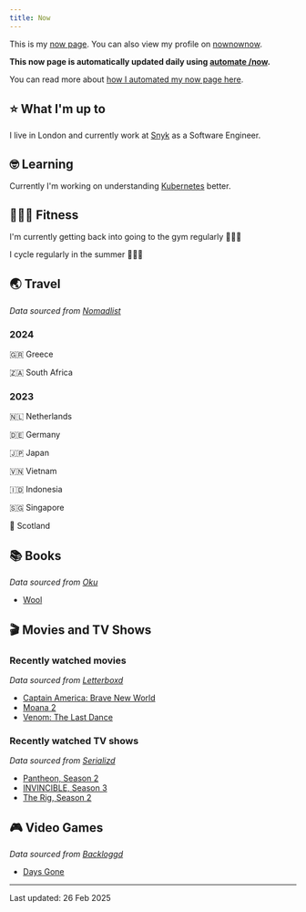 ```yaml
---
title: Now
---
```


This is my [now page](https://nownownow.com/about). You can also view my profile on [nownownow](https://nownownow.com/p/1M0p).

**This now page is automatically updated daily using [automate /now](https://github.com/skyth3r/automate-now).**

You can read more about [how I automated my now page here](https://akashgoswami.dev/posts/automating-my-now-page/).


## ⭐ What I'm up to

I live in London and currently work at [Snyk](https://snyk.io/) as a Software Engineer.

## 🤓 Learning

Currently I'm working on understanding [Kubernetes](https://kubernetes.io/) better.

## 🤸🏽‍♂️ Fitness

I'm currently getting back into going to the gym regularly 🏋🏽‍♂️

I cycle regularly in the summer 🚴🏽‍♂️

## 🌏 Travel

*Data sourced from [Nomadlist](https://nomadlist.com/)*

### 2024

🇬🇷 Greece

🇿🇦 South Africa

### 2023

🇳🇱 Netherlands

🇩🇪 Germany

🇯🇵 Japan

🇻🇳 Vietnam

🇮🇩 Indonesia

🇸🇬 Singapore

🏴󠁧󠁢󠁳󠁣󠁴󠁿 Scotland

## 📚 Books

*Data sourced from [Oku](https://oku.club/)*

* [Wool](https://oku.club/book/wool-by-hugh-howey-q3WcI)

## 🎬 Movies and TV Shows

### Recently watched movies

*Data sourced from [Letterboxd](https://letterboxd.com/)*

* [Captain America: Brave New World](https://letterboxd.com/film/captain-america-brave-new-world/)
* [Moana 2](https://letterboxd.com/film/moana-2/)
* [Venom: The Last Dance](https://letterboxd.com/film/venom-the-last-dance/)

### Recently watched TV shows

*Data sourced from [Serializd](https://www.serializd.com/)*

* [Pantheon, Season 2](https://www.serializd.com/show/195339)
* [INVINCIBLE, Season 3](https://www.serializd.com/show/95557)
* [The Rig, Season 2](https://www.serializd.com/show/112581)

## 🎮 Video Games

*Data sourced from [Backloggd](https://backloggd.com/)*

* [Days Gone](https://backloggd.com/games/days-gone/)

---

Last updated: 26 Feb 2025